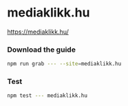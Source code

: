 # mediaklikk.hu

https://mediaklikk.hu/

### Download the guide

```sh
npm run grab --- --site=mediaklikk.hu
```

### Test

```sh
npm test --- mediaklikk.hu
```

